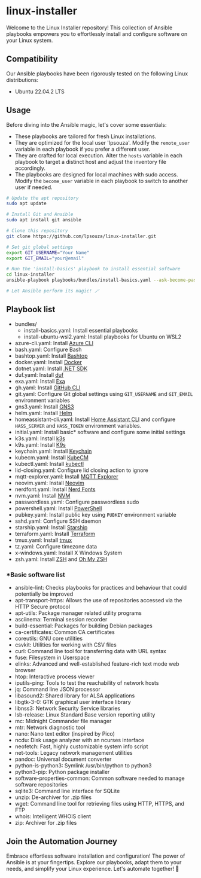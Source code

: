 # linux-installer

Welcome to the Linux Installer repository! This collection of Ansible playbooks empowers you to effortlessly install and configure software on your Linux system.

## Compatibility

Our Ansible playbooks have been rigorously tested on the following Linux distributions:

- Ubuntu 22.04.2 LTS

## Usage

Before diving into the Ansible magic, let's cover some essentials:

- These playbooks are tailored for fresh Linux installations.
- They are optimized for the local user 'lpsouza'. Modify the `remote_user` variable in each playbook if you prefer a different user.
- They are crafted for local execution. Alter the `hosts` variable in each playbook to target a distinct host and adjust the inventory file accordingly.
- The playbooks are designed for local machines with sudo access. Modify the `become_user` variable in each playbook to switch to another user if needed.

```bash
# Update the apt repository
sudo apt update

# Install Git and Ansible
sudo apt install git ansible

# Clone this repository
git clone https://github.com/lpsouza/linux-installer.git

# Set git global settings
export GIT_USERNAME="Your Name"
export GIT_EMAIL="your@email"

# Run the 'install-basics' playbook to install essential software
cd linux-installer
ansible-playbook playbooks/bundles/install-basics.yaml --ask-become-pass

# Let Ansible perform its magic! 🪄
```

## Playbook list

- bundles/
  - install-basics.yaml: Install essential playbooks
  - install-ubuntu-wsl2.yaml: Install playbooks for Ubuntu on WSL2
- azure-cli.yaml: Install [Azure CLI](https://learn.microsoft.com/en-us/cli/azure/what-is-azure-cli)
- bash.yaml: Configure Bash
- bashtop.yaml: Install [Bashtop](https://github.com/aristocratos/bashtop)
- docker.yaml: Install [Docker](https://www.docker.com/)
- dotnet.yaml: Install [.NET SDK](https://dotnet.microsoft.com/en-us/)
- duf.yaml: Install [duf](https://github.com/muesli/duf)
- exa.yaml: Install [Exa](https://the.exa.website/)
- gh.yaml: Install [GitHub CLI](https://cli.github.com/)
- git.yaml: Configure Git global settings using `GIT_USERNAME` and `GIT_EMAIL` environment variables
- gns3.yaml: Install [GNS3](https://www.gns3.com/)
- helm.yaml: Install [Helm](https://helm.sh/)
- homeassistant-cli.yaml: Install [Home Assistant CLI](https://www.home-assistant.io/blog/2019/02/04/introducing-home-assistant-cli/) and configure `HASS_SERVER` and `HASS_TOKEN` environment variables.
- initial.yaml: Install basic\* software and configure some initial settings
- k3s.yaml: Install [k3s](https://k3s.io/)
- k9s.yaml: Install [K9s](https://k9scli.io/)
- keychain.yaml: Install [Keychain](https://www.funtoo.org/Keychain)
- kubecm.yaml: Install [KubeCM](https://kubecm.cloud/)
- kubectl.yaml: Install [kubectl](https://kubernetes.io/docs/tasks/tools/)
- lid-closing.yaml: Configure lid closing action to ignore
- mqtt-explorer.yaml: Install [MQTT Explorer](https://mqtt-explorer.com/)
- neovim.yaml: Install [Neovim](https://neovim.io/)
- nerdfont.yaml: Install [Nerd Fonts](https://www.nerdfonts.com/)
- nvm.yaml: Install [NVM](https://github.com/nvm-sh/nvm)
- passwordless.yaml: Configure passwordless sudo
- powershell.yaml: Install [PowerShell](https://docs.microsoft.com/en-us/powershell/)
- pubkey.yaml: Install public key using `PUBKEY` environment variable
- sshd.yaml: Configure SSH daemon
- starship.yaml: Install [Starship](https://starship.rs/)
- terraform.yaml: Install [Terraform](https://www.terraform.io/)
- tmux.yaml: Install [tmux](https://github.com/tmux/tmux)
- tz.yaml: Configure timezone data
- x-windows.yaml: Install X Windows System
- zsh.yaml: Install [ZSH](https://www.zsh.org/) and [Oh My ZSH](https://ohmyz.sh/)

### \*Basic software list

- ansible-lint: Checks playbooks for practices and behaviour that could potentially be improved
- apt-transport-https: Allows the use of repositories accessed via the HTTP Secure protocol
- apt-utils: Package manager related utility programs
- asciinema: Terminal session recorder
- build-essential: Packages for building Debian packages
- ca-certificates: Common CA certificates
- coreutils: GNU core utilities
- csvkit: Utilities for working with CSV files
- curl: Command line tool for transferring data with URL syntax
- fuse: Filesystem in Userspace
- elinks: Advanced and well-established feature-rich text mode web browser
- htop: Interactive process viewer
- iputils-ping: Tools to test the reachability of network hosts
- jq: Command line JSON processor
- libasound2: Shared library for ALSA applications
- libgtk-3-0: GTK graphical user interface library
- libnss3: Network Security Service libraries
- lsb-release: Linux Standard Base version reporting utility
- mc: Midnight Commander file manager
- mtr: Network diagnostic tool
- nano: Nano text editor (inspired by Pico)
- ncdu: Disk usage analyzer with an ncurses interface
- neofetch: Fast, highly customizable system info script
- net-tools: Legacy network management utilities
- pandoc: Universal document converter
- python-is-python3: Symlink /usr/bin/python to python3
- python3-pip: Python package installer
- software-properties-common: Common software needed to manage software repositories
- sqlite3: Command line interface for SQLite
- unzip: De-archiver for .zip files
- wget: Command line tool for retrieving files using HTTP, HTTPS, and FTP
- whois: Intelligent WHOIS client
- zip: Archiver for .zip files

## Join the Automation Journey

Embrace effortless software installation and configuration! The power of Ansible is at your fingertips. Explore our playbooks, adapt them to your needs, and simplify your Linux experience. Let's automate together! 🚀
